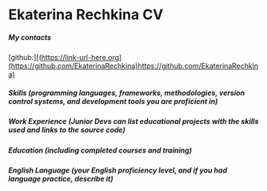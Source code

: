 # Ekaterina Rechkina CV

##### My contacts
[github:][(https://link-url-here.org](https://github.com/EkaterinaRechkina)https://github.com/EkaterinaRechkina)


##### Skills (programming languages, frameworks, methodologies, version control systems, and development tools you are proficient in)

##### Work Experience (Junior Devs can list educational projects with the skills used and links to the source code)

##### Education (including completed courses and training)

##### English Language (your English proficiency level, and if you had language practice, describe it)
